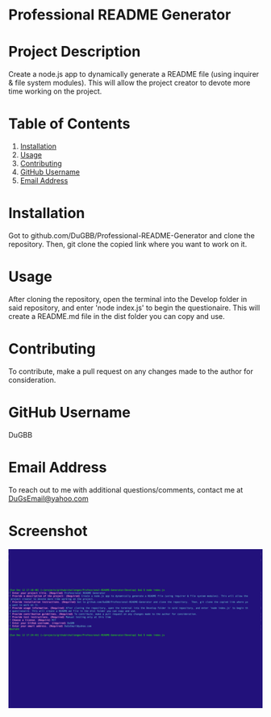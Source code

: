 # Professional README Generator
 
  # Project Description  
  
  Create a node.js app to dynamically generate a README file (using inquirer & file system modules). This will allow the project creator to devote more time working on the project.

  # Table of Contents 
  
  1. [Installation](#installation)
  2. [Usage](#usage)
  3. [Contributing](#contributing)
  4. [GitHub Username](#github-username)
  5. [Email Address](#email-address)

  # Installation 
  
  Got to github.com/DuGBB/Professional-README-Generator and clone the repository.  Then, git clone the copied link where you want to work on it.
  
  # Usage 
  
  After cloning the repository, open the terminal into the Develop folder in said repository, and enter 'node index.js' to begin the questionaire. This will create a README.md file in the dist folder you can copy and use. 

  # Contributing 
  
  To contribute, make a pull request on any changes made to the author for consideration.

  # GitHub Username 
  
  DuGBB

  # Email Address 
  
  To reach out to me with additional questions/comments, contact me at DuGsEmail@yahoo.com 
  
  # Screenshot
  ![Professional-README-Generator](Develop/src/images/readme.png?raw=true "Professional-README-Generator")

  
